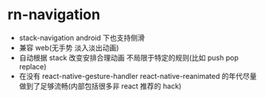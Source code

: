 # rn-navigation

* stack-navigation android 下也支持侧滑
* 兼容 web(无手势 淡入淡出动画)
* 自动根据 stack 改变安排合理动画 不局限于特定的规则(比如 push pop replace)
* 在没有 react-native-gesture-handler react-native-reanimated 的年代尽量做到了足够流畅(内部包括很多非 react 推荐的 hack)